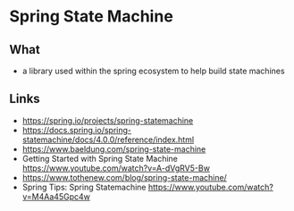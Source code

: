 # Spring State Machine

## What 

- a library used within the spring ecosystem to help build state machines

## Links 
- https://spring.io/projects/spring-statemachine
- https://docs.spring.io/spring-statemachine/docs/4.0.0/reference/index.html
- https://www.baeldung.com/spring-state-machine
-  Getting Started with Spring State Machine  https://www.youtube.com/watch?v=A-dVgRV5-Bw
- https://www.tothenew.com/blog/spring-state-machine/
-  Spring Tips: Spring Statemachine  https://www.youtube.com/watch?v=M4Aa45Gpc4w

